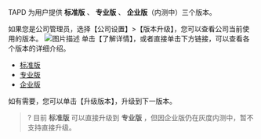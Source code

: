 TAPD 为用户提供 **标准版** 、 **专业版** 、 **企业版**（内测中）三个版本。

 
如果您是公司管理员，选择【公司设置】>【版本升级】，您可以查看公司当前使用的版本。
![图片描述](https://main.qcloudimg.com/raw/718307d1d6673c30c47029d6df9b5b0c.png)
单击【了解详情】，或者直接单击下方链接，可以查看各个版本的详细介绍。
- [标准版](https://www.tapd.cn//home/solution/board)
- [专业版](https://www.tapd.cn//home/solution/tapdlite)
- [企业版](https://www.tapd.cn//home/solution/tapdpro)

如有需要，您可以单击【升级版本】，升级到下一版本。

>? 目前 **标准版** 可以直接升级到 **专业版** ，但因企业版仍在灰度内测中，暂不支持直接升级。
